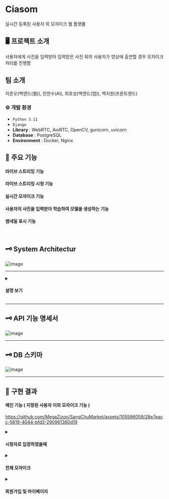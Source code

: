 # Ciasom
실시간 등록된 사용자 외 모자이크 웹 플랫폼 

## 🖥️ 프로젝트 소개
사용자에게 사진을 입력받아 입력받은 사진 외의 사용자가 영상에 출연할 경우 모자이크 처리를 진행함
<br>

##  팀 소개
지준오(백엔드(웹)), 전찬수(AI), 최호성(백엔드(앱)), 백지원(프론트엔드)
<br>

### ⚙️ 개발 환경
- `Python 3.11`
- `Django`
- **Library** :  WebRTC, AioRTC, OpenCV, gunicorn, uvicorn
- **Database** : PostgreSQL
- **Environment** : Docker, Nginx


## 📌 주요 기능
#### 라이브 스트리밍 기능
#### 라이브 스트리밍 시청 기능
#### 실시간 모자이크 기능
#### 사용자의 사진을 입력받아 학습하여 모델을 생성하는 기능
#### 썸네일 표시 기능
<br>

## 🗝️ System Architectur

![image](https://github.com/MegaZizon/ciasom/assets/105596059/0aed6443-ecae-414f-ae54-88ca66bc8280)

---

<details><summary><h4> 설명 보기 </h4></summary>
  
---
  
<br>
  
EC2에서 무료로 제공하는 인스턴스(t2.micro)로는 작동하지 않아 로컬에서 배포하였다.

WSGI는 요청을 받고 응답을 반환하는 동작이 단일 동기 호출 방식이기 때문에 길게 연결되어야 하는 WebRTC 같은 비동기 통신을 이용하려면 ASGI를 사용하여야 한다.

미들웨어(CGI)에 ASGI 미들웨어가 반드시 필요했기 때문에 Uvicorn을 사용하였다. 개발 단계에서는 Django-Channel을 사용하였다.

Uvicorn은 단일 프로세스로 비동기 처리가 가능하지만, 결국 단일 프로세스라는 한계가 있기 때문에 처리량을 더 늘리기 위해서는 멀티 프로세스를 활용해야 한다.

따라서 Gunicorn을 사용하여 Uvicorn이 Gunicorn의 워커(프로세스)로서 동작하게 하였다.

---
  <details><summary><h4>CMD에서 워커프로세스 실행 과정 </h4> </summary>
  
---
  
![image](https://github.com/MegaZizon/ciasom/assets/105596059/7bb0fa02-243a-4a24-b043-de5b48264217)

</details>

---

  <details><summary><h4>호스트와 시청자의 연결과정 및 미디어 스트림의 송수신 방식</h4> </summary>
  
---
  
## 호스트의 연결 과정

1. 호스트가 방송시작을 누르면 Google Stun Server와 연결하여 자신의 공인 IP 주소 및 포트를 알아내고, 그 정보(SDP)와 자신이 이용할 딥러닝 모델정보 등을 서버에 전송한다.
2. 서버에서 AioRTC가 동작하여 호스트와 연결한다. (RTCPeerConnection)
   서버는 이벤트 트리거를 설정한다.(addtrack)
   이벤트 트리거 : 영상(MediaStreamTrack)이 수신되면 호스트가 사용하는 딥러닝 모델을 적용하여 영상을 변환하고 변환된 영상 스트림 객체를 배열에 저장한다.
3. 연결이 정상적으로 완료되면, 클라이언트는 영상을 전송한다.
4. 서버에서 이벤트가 발생하여 영상이 변환되고 배열에 반영된다. 이는 호스트나 시청자에게 전송된다.

## 시청자의 연결 과정

1. 시청자가 방송시작을 누르면 Google Stun Server와 연결하여 자신의 공인 IP 주소 및 포트를 알아내고, 그 정보(SDP)와 자신이 시청할 호스트이름을 서버에 전송한다.
2. 서버에서 AioRTC가 동작하여 시청자와 연결한다. (RTCPeerConnection)
3. 서버에서는 호스트가 방송을 하고있는지 확인하고 방송을 하고있다면 배열에서 호스트이름에 해당하는 영상 스트림 객체를 시청자에게 송신할 준비를 한다.
4. 연결이 정상적으로 완료되면, 서버는 영상을 송신하고 시청자는 영상을 수신받는다.

#### 미디어 트래픽을 중계하는 중앙 서버 방식인 SFU 방식을 응용하여 서버를 구현하였다.

</details>

</details>

---

## 🗝️ API 기능 명세서
  
![image](https://github.com/MegaZizon/ciasom/assets/105596059/ea653e60-bbcb-449e-94d7-4ee3e7d80f81)

---

## 🗝️ DB 스키마
  
![image](https://github.com/MegaZizon/SangChuMarket/assets/105596059/1a5abe3e-617b-47ef-ae2d-49b1d00c05a7)

---

## 🚩 구현 결과



#### 메인 기능 ( 지정된 사용자 이외 모자이크 기능 )


https://github.com/MegaZizon/SangChuMarket/assets/105596059/28e7eacc-5619-4044-bfd3-290961360d19

<details><summary><h4>시청자로 입장하였을때</h4> </summary>

<!-- summary 아래 한칸 공백 두어야함 -->

https://github.com/MegaZizon/SangChuMarket/assets/105596059/803408a6-985b-45f2-9cc4-9579fdef4663

</details>

<details><summary><h4> 전체 모자이크 </h4> </summary>

<!-- summary 아래 한칸 공백 두어야함 -->

https://github.com/MegaZizon/SangChuMarket/assets/105596059/f25346e6-74c5-4aea-a8b6-67b0046b58f3

</details>

<details><summary><h4> 회원가입 및 마이페이지 </h4> </summary>

<!-- summary 아래 한칸 공백 두어야함 -->

https://github.com/MegaZizon/SangChuMarket/assets/105596059/5bce587f-df0e-44ef-b4ff-53714661acee


</details>




</details>

